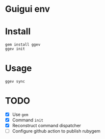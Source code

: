 Guigui env
=================

# Install

```
gem install ggev
ggev init
```

# Usage

```
ggev sync
```

# TODO

- [X] Use `gem`
- [X] Command `init`
- [X] Reconstruct command dispatcher
- [ ] Configure github action to publish rubygem
